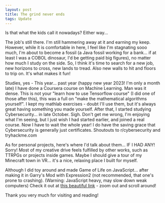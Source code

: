 ```yaml
---
layout: post
title: The grind never ends
tags: Update
---
```


Is that what the kids call it nowadays? Either way...

The job's still there. I'm still hammering away at it and earning my keep. However, while it is comfortable in here, I feel like I'm stagnating sooo much, I'm about to become a fossil (a Java fossil working for a bank... if at least I was a COBOL dinosaur, I'd be getting paid big figures), no matter how much I study on the side. So, I think it's time to search for a new job, new horizons to cross, new lands to tread. Also new walls to hit and floors to trip on. It's what makes it fun!

Studies, yes - This year... past year (happy new year 2023! I'm only a month late) I have done a Coursera course on Machine Learning. Man was it dense. This is not your "learn how to use Tensorflow course" (I did one of those after this), this was a full on "make the mathematical algorithms yourself". I kept my mathlab exercises - doubt I'll use them, but it's always great having something you made yourself.
After that, I started studying Cybersecurity... in late October. Sigh. Don't get me wrong, I'm enjoying what I'm seeing, but I just wish I had started earlier, and joined a real course. Now I have to wait the whole year! I do have the saving grace that Cybersecurity is generally just certificates.
Shoutouts to r/cybersecurity and tryhackme.com

As for personal projects, here's where I'd talk about them... IF I HAD ANY! Sorry! Most of my creative drive feels fulfilled by other works, such as TTRPGs or projects inside games. Maybe I should give a tour of my Minecraft town in VR... it's a nice, relaxing place I built for myself.

Although I did toy around and made Game of Life on JavaScript... after making it in Garry's Mod with Expression2 (not recommended, that one's prone to crashing). (Warning: JavaScript heavy, may slow down weak computers) Check it out at <a href="https://htmlpreview.github.io/?https://github.com/JackTheRedCreeper/website/blob/master/GOL.html">this beautiful link</a> - zoom out and scroll around!

Thank you very much for visiting and reading!
